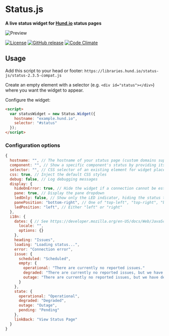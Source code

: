 # Status.js
**A live status widget for [Hund.io](https://hund.io/?ref=oss) status pages**

![Preview](https://libraries.hund.io/status-js/preview.png)

[![License](https://img.shields.io/github/license/hundio/status.js.svg?maxAge=2592000)](https://github.com/hundio/status.js/blob/master/LICENSE) [![GitHub release](https://img.shields.io/github/release/hundio/status.js.svg?maxAge=2592000)](https://github.com/hundio/status.js/releases) [![Code Climate](https://img.shields.io/codeclimate/github/hundio/status.js.svg?maxAge=2592000)](https://codeclimate.com/github/hundio/status.js)


## Usage

Add this script to your head or footer: `https://libraries.hund.io/status-js/status-2.3.5-compat.js`

Create an empty element with a selector (e.g. `<div id="status"></div>`) where you want the widget to appear.

Configure the widget:

```html
<script>
  var statusWidget = new Status.Widget({
    hostname: "example.hund.io",
    selector: "#status"
  });
</script>
```

### Configuration options

```javascript
{
  hostname: "", // The hostname of your status page (custom domains supported)
  component: "", // Show a specific component's status by providing its id
  selector: "", // CSS selector of an existing element for widget placement
  css: true, // Inject the default CSS styles
  debug: false, // Log debugging messages
  display: {
    hideOnError: true, // Hide the widget if a connection cannot be established
    pane: true, // Display the pane dropdown
    ledOnly: false, // Show only the LED indicator, hiding the status text
    panePosition: "bottom-right", // One of "top-left", "top-right", "bottom-left", "bottom-right"
    ledPosition: "left", // Either "left" or "right"
  },
  i18n: {
    dates: { // See https://developer.mozilla.org/en-US/docs/Web/JavaScript/Reference/Global_Objects/Date/toLocaleString#Parameters
      locale: "",
      options: {}
    },
    heading: "Issues",
    loading: "Loading status...",
    error: "Connection error",
    issue: {
      scheduled: "Scheduled",
      empty: {
        operational: "There are currently no reported issues."
        degraded: "There are currently no reported issues, but we have detected that at least one component is degraded."
        outage: "There are currently no reported issues, but we have detected outages on at least one component."
      }
    },
    state: {
      operational: "Operational",
      degraded: "Degraded",
      outage: "Outage",
      pending: "Pending"
    },
    linkBack: "View Status Page"
  }
}
```
